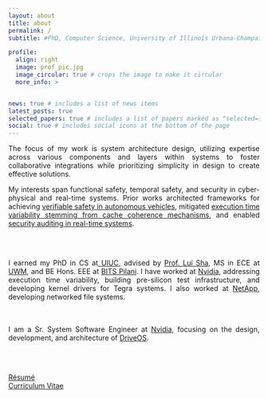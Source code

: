 ```yaml
---
layout: about
title: about
permalink: /
subtitle: #PhD, Computer Science, University of Illinois Urbana-Champaign <br><br> <strong>I am currently on the job market!</strong>

profile:
  align: right
  image: prof_pic.jpg
  image_circular: true # crops the image to make it circular
  more_info: >


news: true # includes a list of news items
latest_posts: true
selected_papers: true # includes a list of papers marked as "selected={true}"
social: true # includes social icons at the bottom of the page
---
```


<div style="text-align: justify;">

The focus of my work is system architecture design,
  utilizing expertise across various components and layers within systems to
  foster collaborative integrations while prioritizing simplicity in design to create effective solutions.

<!-- <br> -->

My interests span functional safety, temporal safety, and security in cyber-physical and real-time systems.
Prior works
  architected frameworks for achieving <a href="/projects/av-safety/"> verifiable safety in autonomous vehicles</a>,
  mitigated <a href="/projects/inc-oc/"> execution time variability stemming from cache coherence mechanisms</a>,
  and
  enabled <a href="/projects/ellipsis/"> security auditing in real-time systems</a>.

<br> <br>

I earned my PhD in CS at<a href="https://cs.illinois.edu/"> UIUC</a>,
advised by <a href="https://cs.illinois.edu/about/people/faculty/lrs">Prof. Lui Sha</a>,
MS in ECE at <a href="https://engineering.wisc.edu/departments/electrical-computer-engineering/">UWM</a>,
and BE Hons. EEE at <a href="https://www.bits-pilani.ac.in/">BITS Pilani</a>.
I have worked at <a href="https://www.nvidia.com/">Nvidia</a>, addressing execution time variability, building pre-silicon test infrastructure, and developing kernel drivers for Tegra systems.
I also worked at <a href="https://www.netapp.com/">NetApp</a>, developing networked file systems.

<!-- <br> <br> -->

<!-- Read my <a href="https://hdl.handle.net/2142/125495"> dissertation here </a> or <a href="https://www.youtube.com/embed/ONt4fxt-biE"> watch this video </a> for a summary. -->

<br> <br>
I am a Sr. System Software Engineer at <a href="https://www.nvidia.com/en-us/">Nvidia</a>, focusing on the design, development, and architecture of <a href="https://developer.nvidia.com/drive/os">DriveOS</a>.

<br> <br>

<a href="/assets/pdf/Resume.pdf" target="_blank" rel="noopener noreferrer" class="float-left">
    <i class="fa-solid fa-file-pdf"></i>
    Résumé
    <!-- (Last Updated: Jun 21, 2025) -->
</a>
<br>
<a href="/assets/pdf/CV.pdf" target="_blank" rel="noopener noreferrer" class="float-left">
    <i class="fa-solid fa-file-pdf"></i>
    Curriculum Vitae
    <!-- (Last Updated: Jun 21, 2025) -->
</a>

</div>

<br> <br>
